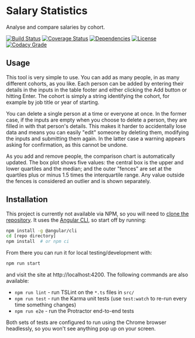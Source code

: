# Salary Statistics

Analyse and compare salaries by cohort.

[![Build Status][1]][2]
[![Coverage Status][3]][4]
[![Dependencies][5]][6]
[![License][7]][8]
[![Codacy Grade][9]][10]

## Usage

This tool is very simple to use. You can add as many people, in as many
different cohorts, as you like. Each person can be added by entering their
details in the inputs in the table footer and either clicking the Add button
or hitting Enter. The cohort is simply a string identifying the cohort, for
example by job title or year of starting.

You can delete a single person at a time or everyone at once. In the former
case, if the inputs are empty when you choose to delete a person, they are
filled in with that person's details. This makes it harder to accidentally lose
data and means you can easily "edit" someone by deleting them, modifying the
inputs and submitting them again. In the latter case a warning appears asking
for confirmation, as this cannot be undone.

As you add and remove people, the comparison chart is automatically updated.
The box plot shows five values: the central box is the upper and lower
quartiles and the median; and the outer "fences" are set at the quartiles
plus or minus 1.5 times the interquartile range. Any value outside the fences
is considered an outlier and is shown separately.

## Installation

This project is currently not available via NPM, so you will need to [clone the
repository][11]. It uses the [Angular CLI][12], so start off by running:

```bash
npm install -g @angular/cli
cd [repo directory]
npm install  # or npm ci
```

From there you can run it for local testing/development with:

```bash
npm run start
```

and visit the site at http://localhost:4200. The following commands are also
available:

 - `npm run lint` - run TSLint on the `*.ts` files in `src/`
 - `npm run test` - run the Karma unit tests (use `test:watch` to re-run every time something
   changes)
 - `npm run e2e` - run the Protractor end-to-end tests

Both sets of tests are configured to run using the Chrome browser headlessly,
so you won't see anything pop up on your screen.

  [1]: https://travis-ci.org/textbook/salary-stats.svg?branch=main
  [2]: https://travis-ci.org/textbook/salary-stats
  [3]: https://coveralls.io/repos/github/textbook/salary-stats/badge.svg?branch=main
  [4]: https://coveralls.io/github/textbook/salary-stats?branch=main
  [5]: https://david-dm.org/textbook/salary-stats/status.svg
  [6]: https://david-dm.org/textbook/salary-stats
  [7]: https://img.shields.io/badge/license-ISC-blue.svg
  [8]: https://github.com/textbook/salary-stats/blob/main/LICENSE
  [9]: https://api.codacy.com/project/badge/Grade/ec6f1694d6c04b0e82645375719422f2
  [10]: https://www.codacy.com/app/j-r-sharpe-github/salary-stats?utm_source=github.com&amp;utm_medium=referral&amp;utm_content=textbook/salary-stats&amp;utm_campaign=Badge_Grade
  [11]: https://help.github.com/articles/cloning-a-repository/
  [12]: https://cli.angular.io/
